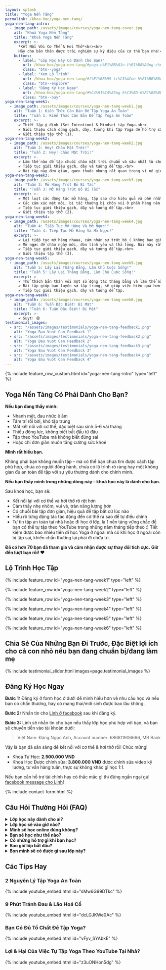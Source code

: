 ```yaml
---
layout: splash
title: "Yoga Nền Tảng"
permalink: /khoa-hoc/yoga-nen-tang/
yoga-nen-tang-intro:
  - image_path: /assets/images/courses/yoga-nen-tang-cover.jpg
    alt: "Khoá Yoga Nền Tảng"
    title: "Khoá Yoga Nền Tảng"
    excerpt: >-
      *Kết Nối Với Cơ Thể & Hơi Thở*<br><br>
      Hãy cho bản thân được trải nghiệm sự kỳ diệu của cơ thể bạn nhé!<br><br>
    buttons:
      - label: "Lớp Học Này Có Dành Cho Bạn?"
        url: /khoa-hoc/yoga-nen-tang/#yoga-n%E1%BB%81n-t%E1%BA%A3ng-c%C3%B3-ph%E1%BA%A3i-d%C3%A0nh-cho-b%E1%BA%A1n
        class: "btn--yoga"
      - label: "Xem Lộ Trình"
        url: /khoa-hoc/yoga-nen-tang/#l%E1%BB%99-tr%C3%ACnh-h%E1%BB%8Dc-t%E1%BA%ADp
        class: "btn--explore"
      - label: "Đăng Ký Học Ngay"
        url: /khoa-hoc/yoga-nen-tang/#%C4%91%C4%83ng-k%C3%BD-h%E1%BB%8Dc-ngay
        class: "btn--buy"
yoga-nen-tang-week1:
  - image_path: /assets/images/courses/yoga-nen-tang-week1.jpg
    alt: "Tuần 1: Kiến Thức Căn Bản Để Tập Yoga An Toàn"
    title: "Tuần 1: Kiến Thức Căn Bản Để Tập Yoga An Toàn"
    excerpt: >-
      ✔️ Thiết lập ý định (Set Intention) & Mindset tập Yoga.<br>
      ✔️ Giới thiệu cách dùng gạch, dây, tường khi tập Yoga để hỗ trợ sâu.<br>
      ✔️ Giới thiệu tập thở (1).
yoga-nen-tang-week2:
  - image_path: /assets/images/courses/yoga-nen-tang-week2.jpg
    alt: "Tuần 2: Hey! Chào Mặt Trời!"
    title: "Tuần 2: Hey! Chào Mặt Trời!"
    excerpt: >-
      ✔️ Làm thế nào để tập chuỗi chào mặt trời chuẩn và sâu nhất từ chó úp mặt, đến rắn hổ mang, đến plank v.v.<br>
      ✔️ Tiếp tục giới thiệu gạch, dây và tường để tập.<br>
      ✔️ Bài tập này đơn giản, quen thuộc nhưng rất quan trọng vì nó giúp bạn khởi động các cơ để vào các bài tập khác tốt hơn!.
yoga-nen-tang-week3:
  - image_path: /assets/images/courses/yoga-nen-tang-week3.jpg
    alt: "Tuần 3: Mở Háng Trút Bỏ Bí Tắc"
    title: "Tuần 3: Mở Háng Trút Bỏ Bí Tắc"
    excerpt: >-
      ✔️ Một loạt các động tác mở háng, tập sao cho hiệu quả và phê nhất 😆<br>
      ✔️ Các cảm xúc mệt mỏi, bí tắc thường bị chôn vùi ở phần háng nên khi bạn tập các động tác khác, sẽ giúp bạn trút bỏ nhiều năng lượng không tốt.<br>
      ✔️ Tiếp tục giới thiệu gạch, dây và tường để tập.<br>
      ✔️ Giới thiệu tập thở (2).
yoga-nen-tang-week4:
  - image_path: /assets/images/courses/yoga-nen-tang-week4.jpg
    alt: "Tuần 4: Tiếp Tục Mở Háng Và Mở Ngực!"
    title: "Tuần 4: Tiếp Tục Mở Háng Và Mở Ngực!"
    excerpt: >-
      ✔️ Lại tiếp tục mở háng nhaaa, cảm nhận sự trút bỏ ( không bao giờ mở hết được ý 😝)<br>
      ✔️ Mở ngực để chào ngày mới, đón tình yêu và thả lỏng. Bài này rất hợp sau khi đã trút bỏ những năng lượng không tốt này.<br>
      ✔️ Tiếp tục giới thiệu gạch, dây và tường để tập.<br>
      ✔️ Giới thiệu tập thở (3).
yoga-nen-tang-week5:
  - image_path: /assets/images/courses/yoga-nen-tang-week5.jpg
    alt: "Tuần 5: Lấy Lại Thăng Bằng, Làm Chủ Cuộc Sống!"
    title: "Tuần 5: Lấy Lại Thăng Bằng, Làm Chủ Cuộc Sống!"
    excerpt: >-
      ✔️ Thử thách bản thân với một số động tác thăng bằng và làm thể nào để chinh phục được nó!<br>
      ✔️ Bài tập giúp bạn luyện sự tập trung, sẽ giúp việc hiệu quả hơn!<br>
      ✔️ Tiếp tục giới thiệu gạch, dây và tường để tập.
yoga-nen-tang-week6:
  - image_path: /assets/images/courses/yoga-nen-tang-week6.jpg
    alt: "Tuần 6: Tuần Đặc Biệt! Bí Mật"
    title: "Tuần 6: Tuần Đặc Biệt! Bí Mật"
    excerpt: >-
      ✔️ Suỵt! 😝
testimonial_images:
  - src: "/assets/images/testimonials/yoga-nen-tang-feedback1.png"
    alt: "Yoga Bau Vuot Can Feedback 1"
  - src: "/assets/images/testimonials/yoga-nen-tang-feedback2.png"
    alt: "Yoga Bau Vuot Can Feedback 2"
  - src: "/assets/images/testimonials/yoga-nen-tang-feedback3.png"
    alt: "Yoga Bau Vuot Can Feedback 3"
  - src: "/assets/images/testimonials/yoga-nen-tang-feedback4.png"
    alt: "Yoga Bau Vuot Can Feedback 4"
---
```


<!-- markdownlint-disable MD033 -->

{% include feature_row_custom.html id="yoga-nen-tang-intro" type="left" %}

## Yoga Nền Tảng Có Phải Dành Cho Bạn?

**Nếu bạn đang thấy mình:**

- Nhanh mệt, đau nhức ê ẩm
- Tâm trí rối bời, khó tập trung
- Mất kết nối với cơ thể, đặc biệt sau sinh 5-6 vài tháng
- Thiếu động lực, không biết bắt đầu từ đâu
- Tập theo YouTube mà không biết đúng sai
- Hoặc chỉ đơn giản muốn tăng cường sức khoẻ

**Mình rất hiểu bạn.**

Không phải bạn không muốn tập – mà có thể bạn chưa tìm được cách tập phù hợp, chưa có người đồng hành, chưa có lộ trình rõ ràng hay một không gian đủ an toàn để tập với sự yêu thương dành cho chính mình.

**Nếu bạn thấy mình trong những dòng này – khoá học này là dành cho bạn.**

Sau khoá học, bạn sẽ:

- Kết nối lại với cơ thể và hơi thở rõ rệt hơn
- Cảm thấy nhẹ nhõm, vui vẻ, tràn năng lượng hơn
- Có chuỗi bài tập đơn giản, hiệu quả để tập bất cứ lúc nào
- Hiểu rõ từng động tác tác động đến cơ thể ra sao để tự điều chỉnh
- Tự tin tập an toàn tại nhà hoặc đi học ở lớp, là 1 nền tảng vững chắc để bạn có thể tự tập theo YouTube trong những năm tháng tiếp theo :) Tiết kiệm được bao nhiêu tiền đi học Yoga ở ngoài mà có khi học ở ngoài còn bị tập sai, khiến chấn thương lại phải đi chữa trị.  

**Đã có hơn 70 bạn đã tham gia và cảm nhận được sự thay đổi tích cực.**
**Giờ đến lượt bạn rồi! ❤️**

## Lộ Trình Học Tập

{% include feature_row id="yoga-nen-tang-week1" type="left" %}

{% include feature_row id="yoga-nen-tang-week2" type="left" %}

{% include feature_row id="yoga-nen-tang-week3" type="left" %}

{% include feature_row id="yoga-nen-tang-week4" type="left" %}

{% include feature_row id="yoga-nen-tang-week5" type="left" %}

{% include feature_row id="yoga-nen-tang-week6" type="left" %}

## Chia Sẻ Của Những Bạn Đi Trước, Đặc Biệt lợi ích cho cả con nhỏ nếu bạn đang chuẩn bị/đang làm mẹ

{% include testimonial_slider.html images=page.testimonial_images %}

## Đăng Ký Học Ngay

**Bước 1:** Đăng ký ở form học ở dưới để mình hiểu hơn về nhu cầu học và nếu bạn có chấn thương, hay có mang thai/mới sinh được bao lâu không.

**Bước 2:** Nhắn tin cho [Linh ở facebook](https://www.facebook.com/ngoclinhdnl/) sau khi đăng ký.

**Bước 3:** Linh sẽ nhắn tin cho bạn nếu thấy lớp học phù hợp với bạn, và bạn sẽ chuyển tiền vào tài khoản dưới:

> Việt Nam: Đặng Ngọc Anh, Account number: 686811906666, MB Bank

​Vậy là bạn đã sẵn sàng để kết nối với cơ thể & hơi thở rồi! Chúc mừng!

- Khoá Tự Học: **2.500.000 VND**
- Khoá Học Được chỉnh sửa: **3.800.000 VND** được chỉnh sửa video kỹ lương, tư vấn hàng tuần, thực sự không khác gì học 1:1. 

​​​Nếu bạn cần hỗ trợ tài chính hay có thắc mắc gì thì đừng ngần ngại gửi [facebook message cho Linh](https://www.facebook.com/ngoclinhdnl/)!

{% include contact-form.html %}

## Câu Hỏi Thường Hỏi (FAQ)

<details>
  <summary><strong>Lớp học này dành cho ai?</strong></summary>
  <ul>
    <li>Cho bạn nào muốn khoẻ hơn trong thời gian ngắn (khoảng 2 tháng).</li>
    <li>Cho bạn nào muốn thiết lập 1 thói quen tập Yoga hàng ngày nhưng không biết tập gì.</li>
    <li>Cho bạn nào thực sự tạo dựng nền tảng Yoga chắc chắn để khoẻ nhưng trên hết không bị chấn thương cổ tay, lưng, cổ, chân, đầu gối . vvv.</li>
    <li>Dù bạn đã tập Yoga lâu năm hay chưa biết tí gì Yoga, nếu bạn muốn kết nối Tâm-Thân-Trí hơn, lớp này là cho bạn. Sau khi học lớp này, bạn sẽ phát triển 1 tình yêu và tự tin cho bản thân hơn rất nhiều, và chắc chắn nó sẽ giúp bạn tự tin ngay cả khi bạn ra khỏi thảm, ở ngoài đời sống của bạn.</li>
  </ul>
</details>

<details>
  <summary><strong>Lớp học sẽ vào giờ nào?</strong></summary>
  <p>Đây là lớp tự học, nên bạn là người làm chủ và có thể chủ động giờ giấc theo thời gian biểu của bạn. Mình sẽ khuyến khích bạn vẫn tập như thể đang học live với mình, tức là tập từ 6-7 tuần để thấy sự chuyển đổi của cơ thể nhanh và rõ ràng nhất! Nếu bạn học gói được chỉnh sửa, bạn sẽ có mình kèm cặp xuyên suốt, để đảm bảo bạn tập đúng, và cải thiện nhanh nhất có thể</p>
</details>

<details>
  <summary><strong>Mình sẽ học online đúng không?</strong></summary>
  <p>Đúng vậy!! Bạn, máy tính yêu thương của bạn, và Yoga ☺️</p>
</details>

<details>
  <summary><strong>Bạn sẽ học như thế nào?</strong></summary>
  <ul>
    <li>Bạn sẽ được mời vào nhóm Facebook kín riêng với hướng dẫn kỹ lượng mà mình đã sắp xếp theo 6 tuần cho gần 20 chục các động tác cơ bản của Yoga.</li>
    <li>Ở lớp này, bạn có thể tự chọn giờ học cho bạn 1 cách phù hợp nhất. Cứ khi nào muốn học là mở bài ra học thôi. Bạn sẽ là người làm chủ chặng đường này của mình.</li>
    <li>Khoá học kéo dài 6 tuần, nhưng bạn có thể giãn ra thành 8-9 tuần nếu cần thiết, miễn là bạn vẫn tập các bài cũ đều đặn các tuần.</li>
  </ul>
</details>

<details>
  <summary><strong>Có những hỗ trợ gì khi bạn học?</strong></summary>
  <ul>
    <li>Trong lúc học, bạn có thể comment hỏi bất cứ câu hỏi gì ở ngay trong các video, mình sẽ trả lời kỹ càng cho bạn.</li>
    <li>Muốn có người hỗ trợ chỉnh sửa? Bạn có thể upgrade lên gói "Học có chỉnh sửa", để mình sửa các động tác hàng tuần cực kỳ chi tiết. Mình sẽ khuyến khích bạn nào đang thực sự nghiêm túc muốn nâng cao sức khoẻ tập theo gói này vì khi có người kèm cặp, bạn sẽ cảm nhận sự khác biệt ở cơ thể hơn hẳn so với trước. Đã học thì phải học cho đủ, cho đến nơi đến chốn mà. Nếu vì 1 lý do nào đó, bạn học vào không hài lòng, mình cam kết hoàn tiền ☺️</li>
  </ul>
</details>

<details>
  <summary><strong>Bao giờ lớp bắt đầu?</strong>​​​​​​​​​​​​​​​​​​</summary>
  <p>Bạn có thể bắt đầu bất cứ lúc nào!</p>
</details>

<details>
  <summary><strong>Bọn mình sẽ có được gì sau lớp này?</strong>​​​​​​​​​​​​​​​​​​​</summary>
  <ul>
    <li>Sau 6-7 tuần, bạn không chỉ có kiến thức nền tảng vững chãi để tập không bị chấn thương, mà bạn còn được trang bị 1 tâm hồn yêu thương cơ thể mình, 1 điều cực kỳ quan trọng nếu như bạn đang trên hành trình yêu mình, và đặc biệt trành hình chuẩn bị làm mẹ. Lớp học không chỉ dừng lại sau 6-7 tuần, mà còn cho bạn kiến thức để bạn có thể đi tập theo bất cứ kênh YouTube nào bạn muốn, biết rằng bạn luôn biết cách tập đúng, đủ, an toàn và hiệu quả. Nó là 1 tiền đề rất quan trọng khi bạn bắt đầu chăm sóc sức khoẻ. </li>
    <li>Sau lớp học,mình có thể làm tất cả những gì bạn muốn !.</li>
  </ul>
  <p>...và rất nhiều thứ nữa nha, bọn mình chỉ có kể qua thế thôi ☺️</p>
  <p>
    Có gì cứ vào nhóm
    <a href="https://www.facebook.com/groups/yoga.cung.linh.anh" target="_blank" rel="noopener">Facebook Yoga cùng Linh Anh</a>
    của bọn mình sẽ biết!
  </p>
</details>

## Các Tips Hay

### 2 Nguyên Lý Tập Yoga An Toàn

{% include youtube_embed.html id="sMw6G99DTkc" %}

### 9 Phút Tránh Đau & Lão Hoá Cổ

{% include youtube_embed.html id="dcLGJKWe0Ac" %}

### Bạn Có Đủ Tố Chất Để Tập Yoga?

{% include youtube_embed.html id="vFyv_SYAbkE" %}

### Lợi & Hại Của Việc Tự Tập Yoga Theo YouTube Tại Nhà?

{% include youtube_embed.html id="z3uONHon5dg" %}
